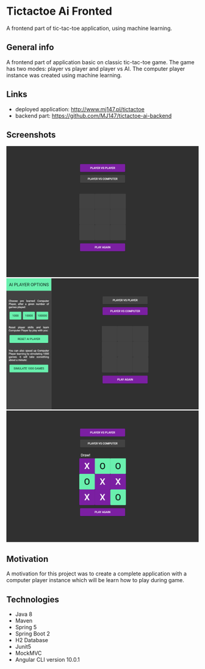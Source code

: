 # Tictactoe Ai Fronted
A frontend part of tic-tac-toe application, using machine learning.

## General info
A frontend part of application basic on classic tic-tac-toe game. The game has two modes: player vs player and player vs AI.
The computer player instance was created using machine learning.  

## Links
* deployed application: http://www.mj147.pl/tictactoe
* backend part: https://github.com/MJ147/tictactoe-ai-backend

## Screenshots
![player vs player mode](./screenshots/1.png)
![player vs computer mode](./screenshots/2.png)
![play example](./screenshots/3.png)

## Motivation
A motivation for this project was to create a complete application with a computer player instance which will be learn how to play during game.

## Technologies
* Java 8
* Maven
* Spring 5
* Spring Boot 2
* H2 Database
* Junit5
* MockMVC
* Angular CLI version 10.0.1
